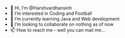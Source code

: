 - 👋 Hi, I’m @Harshvardhansinh
- 👀 I’m interested in Coding and Football
- 🌱 I’m currently learning Java and Web development
- 💞️ I’m looking to collaborate on nothing as of now
- 📫 How to reach me - well you can mail me...

<!---
Harshvardhansinh/Harshvardhansinh is a ✨ special ✨ repository because its `README.md` (this file) appears on your GitHub profile.
You can click the Preview link to take a look at your changes.
--->
